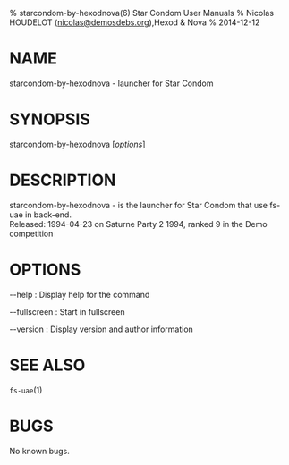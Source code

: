 % starcondom-by-hexodnova(6) Star Condom User Manuals
% Nicolas HOUDELOT (nicolas@demosdebs.org),Hexod & Nova
% 2014-12-12

# NAME
starcondom-by-hexodnova - launcher for Star Condom

# SYNOPSIS
starcondom-by-hexodnova [*options*]

# DESCRIPTION
starcondom-by-hexodnova - is the launcher for Star Condom that use fs-uae in back-end.  
Released: 1994-04-23 on Saturne Party 2 1994, ranked 9 in the Demo competition

# OPTIONS
\--help
:   Display help for the command

\--fullscreen
:   Start in fullscreen

\--version
:   Display version and author information

# SEE ALSO
`fs-uae`(1)

# BUGS
No known bugs.
